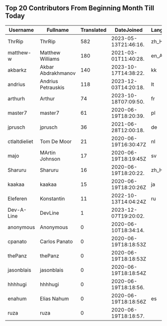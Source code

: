 ## Top 20 Contributors From Beginning Month Till Today ##
|Username|Fullname|Translated|DateJoined|Language|
|--------|--------|----------|----------|-------|
|ThrRip|ThrRip|582|2023-05-13T21:46:16.|zh_Hans|
|matthew-w|Matthew Williams|180|2021-03-01T11:40:28.|en_AU|
|akbarkz|Akbar Abdrakhmanov|140|2023-10-17T14:38:22.|kk|
|andrius|Andrius Petrauskis|118|2023-12-03T14:20:18.|lt|
|arthurh|Arthur|74|2023-10-18T07:09:50.|fr|
|master7|master7|61|2020-06-19T18:20:39.|pl|
|jprusch|jprusch|36|2021-06-28T12:00:18.|de|
|ctlaltdieliet|Tom De Moor|21|2020-06-19T16:30:47Z|nl|
|majo|MArtin Johnson|17|2020-06-19T18:19:45Z|sv|
|Sharuru|Sharuru|16|2020-06-19T18:20:22.|zh_Hans|
|kaakaa|kaakaa|15|2020-06-19T18:20:26Z|ja|
|Eleferen|Konstantin|11|2022-10-13T14:04:24Z|ru|
|Dev-A-Line|DevLine|1|2023-12-07T19:20:02.||
|anonymous|Anonymous|0|2020-06-10T18:34:14.||
|cpanato|Carlos Panato|0|2020-06-19T18:18:53Z||
|thePanz|thePanz|0|2020-06-19T18:18:53Z||
|jasonblais|jasonblais|0|2020-06-19T18:18:54Z||
|hhhhugi|hhhhugi|0|2020-06-19T18:18:56.||
|enahum|Elias  Nahum|0|2020-06-19T18:18:56Z|es|
|ruza|ruza|0|2020-06-19T18:18:57.||
